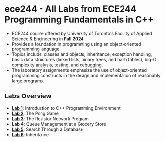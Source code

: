 # ece244 - All Labs from ECE244 Programming Fundamentals in C++
 - ECE244 course offered by University of Toronto's Faculty of Applied Science &amp; Engineering in **Fall 2024**
 - Provides a foundation in programming using an object-oriented programming language.
 - Topics include: classes and objects, inheritance, exception handling, basic data structures (linked lists, binary trees, and hash tables), big-O complexity analysis, testing, and debugging.
 - The laboratory assignments emphasize the use of object-oriented programming constructs in the design and implementation of reasonably large programs.

## Labs Overview
- **[Lab 1]([url](https://github.com/kylie-ng/ece244/tree/main/lab1))**: Introduction to C++ Programming Environment
- **[Lab 2]([url](https://github.com/kylie-ng/ece244/tree/main/lab2))**: The Pong Game
- **[Lab 3]([url](https://github.com/kylie-ng/ece244/tree/main/lab3))**: The Resistor Network Program
- **Lab 4**: Queue Management at a Grocery Store
- **[Lab 5]([url](https://github.com/kylie-ng/ece244/tree/main/lab5))**: Search Through a Database
- **[Lab 6]([url](https://github.com/kylie-ng/ece244/tree/main/lab6))**: Inheritance
